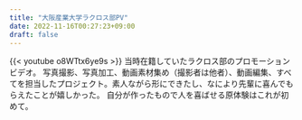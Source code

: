 ```yaml
---
title: "大阪産業大学ラクロス部PV"
date: 2022-11-16T00:27:23+09:00
draft: false
---
```


{{< youtube o8WTtx6ye9s >}}
当時在籍していたラクロス部のプロモーションビデオ。
写真撮影、写真加工、動画素材集め（撮影者は他者）、動画編集、すべてを担当したプロジェクト。素人ながら形にできたし、なにより先輩に喜んでもらえたことが嬉しかった。
自分が作ったもので人を喜ばせる原体験はこれが初めて。